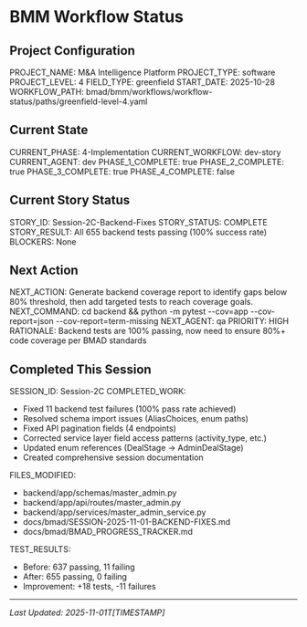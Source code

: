 # BMM Workflow Status

## Project Configuration

PROJECT_NAME: M&A Intelligence Platform
PROJECT_TYPE: software
PROJECT_LEVEL: 4
FIELD_TYPE: greenfield
START_DATE: 2025-10-28
WORKFLOW_PATH: bmad/bmm/workflows/workflow-status/paths/greenfield-level-4.yaml

## Current State

CURRENT_PHASE: 4-Implementation
CURRENT_WORKFLOW: dev-story
CURRENT_AGENT: dev
PHASE_1_COMPLETE: true
PHASE_2_COMPLETE: true
PHASE_3_COMPLETE: true
PHASE_4_COMPLETE: false

## Current Story Status

STORY_ID: Session-2C-Backend-Fixes
STORY_STATUS: COMPLETE
STORY_RESULT: All 655 backend tests passing (100% success rate)
BLOCKERS: None

## Next Action

NEXT_ACTION: Generate backend coverage report to identify gaps below 80% threshold, then add targeted tests to reach coverage goals.
NEXT_COMMAND: cd backend && python -m pytest --cov=app --cov-report=json --cov-report=term-missing
NEXT_AGENT: qa
PRIORITY: HIGH
RATIONALE: Backend tests are 100% passing, now need to ensure 80%+ code coverage per BMAD standards

## Completed This Session

SESSION_ID: Session-2C
COMPLETED_WORK:
- Fixed 11 backend test failures (100% pass rate achieved)
- Resolved schema import issues (AliasChoices, enum paths)
- Fixed API pagination fields (4 endpoints)
- Corrected service layer field access patterns (activity_type, etc.)
- Updated enum references (DealStage → AdminDealStage)
- Created comprehensive session documentation

FILES_MODIFIED:
- backend/app/schemas/master_admin.py
- backend/app/api/routes/master_admin.py
- backend/app/services/master_admin_service.py
- docs/bmad/SESSION-2025-11-01-BACKEND-FIXES.md
- docs/bmad/BMAD_PROGRESS_TRACKER.md

TEST_RESULTS:
- Before: 637 passing, 11 failing
- After: 655 passing, 0 failing
- Improvement: +18 tests, -11 failures

---

_Last Updated: 2025-11-01T[TIMESTAMP]_
